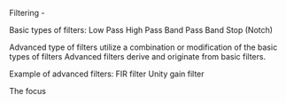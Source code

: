 Filtering -

Basic types of filters:
Low Pass
High Pass
Band Pass
Band Stop (Notch)

Advanced type of filters utilize a combination or modification of the basic types of filters
Advanced filters derive and originate from basic filters.

Example of advanced filters:
FIR filter
Unity gain filter


The focus 
